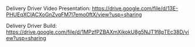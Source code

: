Delivery Driver Video Presentation: https://drive.google.com/file/d/13E-PHUEqXCIACXoGnZvqFM7l7emo0ftX/view?usp=sharing

Delivery Driver Build: https://drive.google.com/file/d/1MPzfPZBAXmXikokU8g5NJT1f8pTEc38D/view?usp=sharing
